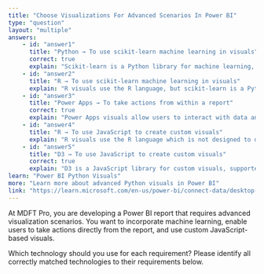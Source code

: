```yaml
---
title: "Choose Visualizations For Advanced Scenarios In Power BI"
type: "question"
layout: "multiple"
answers:
    - id: "answer1"
      title: "Python → To use scikit-learn machine learning in visuals"
      correct: true
      explain: "Scikit-learn is a Python library for machine learning, and Python visuals can use it in Power BI."
    - id: "answer2"
      title: "R → To use scikit-learn machine learning in visuals"
      explain: "R visuals use the R language, but scikit-learn is a Python library."
    - id: "answer3"
      title: "Power Apps → To take actions from within a report"
      correct: true
      explain: "Power Apps visuals allow users to interact with data and perform actions from within Power BI reports."
    - id: "answer4"
      title: "R → To use JavaScript to create custom visuals"
      explain: "R visuals use the R language which is not designed to display custom javascript visuals."
    - id: "answer5"
      title: "D3 → To use JavaScript to create custom visuals"
      correct: true
      explain: "D3 is a JavaScript library for custom visuals, supported in Power BI."
learn: "Power BI Python Visuals"
more: "Learn more about advanced Python visuals in Power BI"
link: "https://learn.microsoft.com/en-us/power-bi/connect-data/desktop-python-visuals"
---
```

At MDFT Pro, you are developing a Power BI report that requires advanced visualization scenarios. You want to incorporate machine learning, enable users to take actions directly from the report, and use custom JavaScript-based visuals.

Which technology should you use for each requirement? Please identify all correctly matched technologies to their requirements below.

